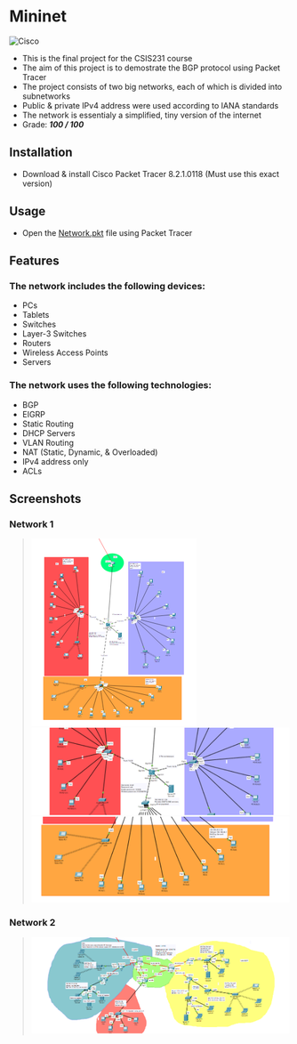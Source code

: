 # Mininet

![Cisco](https://img.shields.io/badge/cisco-%23049fd9.svg?style=for-the-badge&logo=cisco&logoColor=black)


- This is the final project for the CSIS231 course
- The aim of this project is to demostrate the BGP protocol using Packet Tracer
- The project consists of two big networks, each of which is divided into subnetworks
- Public & private IPv4 address were used according to IANA standards
- The network is essentialy a simplified, tiny version of the internet
- Grade: _**100 / 100**_

## Installation

- Download & install Cisco Packet Tracer 8.2.1.0118 (Must use this exact version)

## Usage

- Open the [Network.pkt](Network.pkt) file using Packet Tracer 

## Features

### The network includes the following devices:
- PCs
- Tablets
- Switches
- Layer-3 Switches
- Routers
- Wireless Access Points
- Servers


### The network uses the following technologies:
- BGP
- EIGRP
- Static Routing
- DHCP Servers
- VLAN Routing
- NAT (Static, Dynamic, & Overloaded)
- IPv4 address only
- ACLs

## Screenshots

### Network 1
> ![Mininet](../images/pk1.1.png)
> ![Mininet](../images/pkt1.2.png)
> ![Mininet](../images/pkt1.3.png)

### Network 2
> ![Mininet](../images/pkt2.1.png)
